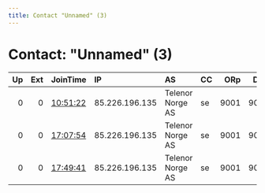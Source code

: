 ```yaml
---
title: Contact "Unnamed" (3)
---
```


# Contact: "Unnamed" (3)

|   Up |   Ext | JoinTime                                                                                            | IP             | AS               | CC   |   ORp |   Dirp | OS    | Version   | Nickname   |   eFamMembers |
|-----:|------:|:----------------------------------------------------------------------------------------------------|:---------------|:-----------------|:-----|------:|-------:|:------|:----------|:-----------|--------------:|
|    0 |     0 | [10:51:22](https://metrics.torproject.org/rs.html#details/C6BBD0255CE21BF38D24A56D62A487280827DE67) | 85.226.196.135 | Telenor Norge AS | se   |  9001 |   9030 | Linux | 0.3.5.10  | Unnamed    |             1 |
|    0 |     0 | [17:07:54](https://metrics.torproject.org/rs.html#details/9BE1AE3DC45394D259C9F08AFD88F40B97101BC4) | 85.226.196.135 | Telenor Norge AS | se   |  9001 |   9030 | Linux | 0.4.1.9   | Unnamed1   |             1 |
|    0 |     0 | [17:49:41](https://metrics.torproject.org/rs.html#details/095C4791D1CE4EBE28EE0DF149E2AEFE449FF7B8) | 85.226.196.135 | Telenor Norge AS | se   |  9001 |   9030 | Linux | 0.4.1.9   | Unnamed1   |             1 |
